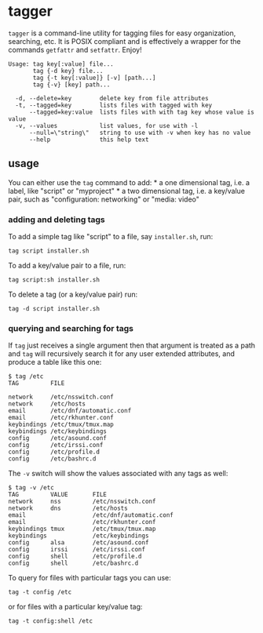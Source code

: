 # tagger

`tagger` is a command-line utility for tagging files for easy organization, searching, etc. It is POSIX compliant and is effectively a wrapper for the commands `getfattr` and `setfattr`. Enjoy!

```
Usage: tag key[:value] file...
       tag {-d key} file...
       tag {-t key[:value]} [-v] [path...]
       tag {-v} [key] path...

  -d, --delete=key        delete key from file attributes 
  -t, --tagged=key        lists files with tagged with key
      --tagged=key:value  lists files with with tag key whose value is value
  -v, --values            list values, for use with -l
      --null=\"string\"   string to use with -v when key has no value
      --help              this help text
```

## usage

You can either use the `tag` command to add:
    * a one dimensional tag, i.e. a label, like "script" or "myproject"
    * a two dimensional tag, i.e. a key/value pair, such as "configuration: networking" or "media: video"

### adding and deleting tags

To add a simple tag like "script" to a file, say `installer.sh`, run:

    tag script installer.sh

To add a key/value pair to a file, run:

    tag script:sh installer.sh

To delete a tag (or a key/value pair) run:

    tag -d script installer.sh

### querying and searching for tags 

If `tag` just receives a single argument then that argument is treated as a path and `tag` will recursively search it for any user extended attributes, and produce a table like this one:

```
$ tag /etc
TAG        	FILE

network     /etc/nsswitch.conf
network     /etc/hosts
email      	/etc/dnf/automatic.conf
email      	/etc/rkhunter.conf
keybindings	/etc/tmux/tmux.map
keybindings /etc/keybindings
config     	/etc/asound.conf
config     	/etc/irssi.conf
config     	/etc/profile.d
config      /etc/bashrc.d
```

The `-v` switch will show the values associated with any tags as well:

```
$ tag -v /etc
TAG        	VALUE   	FILE
network     nss         /etc/nsswitch.conf
network     dns         /etc/hosts
email      	            /etc/dnf/automatic.conf
email      	            /etc/rkhunter.conf
keybindings	tmux        /etc/tmux/tmux.map
keybindings             /etc/keybindings
config     	alsa        /etc/asound.conf
config     	irssi       /etc/irssi.conf
config     	shell       /etc/profile.d
config      shell       /etc/bashrc.d
```


To query for files with particular tags you can use:

    tag -t config /etc

or for files with a particular key/value tag:

    tag -t config:shell /etc
